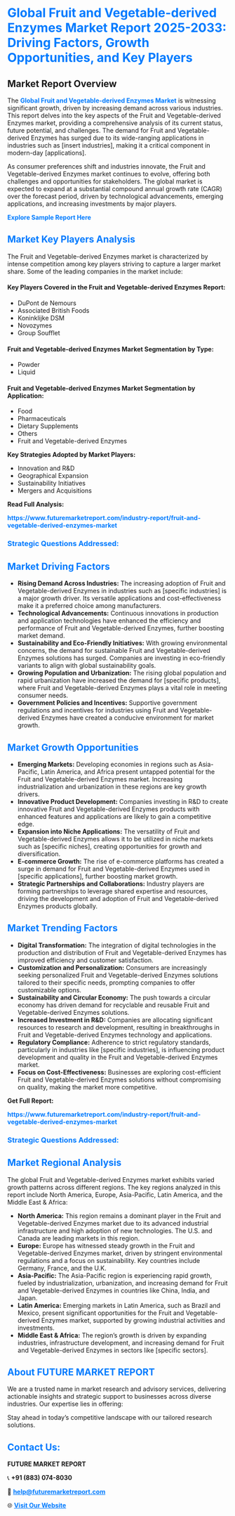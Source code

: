 <h1 style="color: #007BFF;">Global Fruit and Vegetable-derived Enzymes Market Report 2025-2033: Driving Factors, Growth Opportunities, and Key Players</h1>

<section id="overview">
<h2>Market Report Overview</h2>
<p>The <a href="https://www.futuremarketreport.com/industry-report/fruit-and-vegetable-derived-enzymes-market" style="color: #007BFF; text-decoration: none;"><strong>Global Fruit and Vegetable-derived Enzymes Market</strong></a> is witnessing significant growth, driven by increasing demand across various industries. This report delves into the key aspects of the Fruit and Vegetable-derived Enzymes market, providing a comprehensive analysis of its current status, future potential, and challenges. The demand for Fruit and Vegetable-derived Enzymes has surged due to its wide-ranging applications in industries such as [insert industries], making it a critical component in modern-day [applications].</p>
<p>As consumer preferences shift and industries innovate, the Fruit and Vegetable-derived Enzymes market continues to evolve, offering both challenges and opportunities for stakeholders. The global market is expected to expand at a substantial compound annual growth rate (CAGR) over the forecast period, driven by technological advancements, emerging applications, and increasing investments by major players.</p>
</section>

<section id="overview">
<p><a href="https://www.futuremarketreport.com/request-sample/reportId=120237" style="color: #007BFF; text-decoration: none;"><strong>Explore Sample Report Here</strong></a></p>
</section>

<section id="key-players">
<h2 style="color: #007BFF;">Market Key Players Analysis</h2>
<p>The Fruit and Vegetable-derived Enzymes market is characterized by intense competition among key players striving to capture a larger market share. Some of the leading companies in the market include:</p>
<h4>Key Players Covered in the Fruit and Vegetable-derived Enzymes Report:</h4>
<ul><li>DuPont de Nemours</li><li>Associated British Foods</li><li>Koninklijke DSM</li><li>Novozymes</li><li>Group Soufflet</li></ul>
<h4>Fruit and Vegetable-derived Enzymes Market Segmentation by Type:</h4>
<ul><li>Powder</li><li>Liquid</li></ul>

<h4>Fruit and Vegetable-derived Enzymes Market Segmentation by Application:</h4>
<ul><li>Food</li><li>Pharmaceuticals</li><li>Dietary Supplements</li><li>Others</li><li>Fruit and Vegetable-derived Enzymes</li></ul>
<p><strong>Key Strategies Adopted by Market Players:</strong></p>
<ul>
<li>Innovation and R&D</li>
<li>Geographical Expansion</li>
<li>Sustainability Initiatives</li>
<li>Mergers and Acquisitions</li>
</ul>
</section>

<section>
<p><strong>Read Full Analysis: </strong></p><a href="https://www.futuremarketreport.com/industry-report/fruit-and-vegetable-derived-enzymes-market" style="color: #007BFF; text-decoration: none;"><strong>https://www.futuremarketreport.com/industry-report/fruit-and-vegetable-derived-enzymes-market</strong></a>
<h3 style="color: #007BFF;">Strategic Questions Addressed:</h3>
</section>

<section id="driving-factors">
<h2 style="color: #007BFF;">Market Driving Factors</h2>
<ul>
<li><strong>Rising Demand Across Industries:</strong> The increasing adoption of Fruit and Vegetable-derived Enzymes in industries such as [specific industries] is a major growth driver. Its versatile applications and cost-effectiveness make it a preferred choice among manufacturers.</li>
<li><strong>Technological Advancements:</strong> Continuous innovations in production and application technologies have enhanced the efficiency and performance of Fruit and Vegetable-derived Enzymes, further boosting market demand.</li>
<li><strong>Sustainability and Eco-Friendly Initiatives:</strong> With growing environmental concerns, the demand for sustainable Fruit and Vegetable-derived Enzymes solutions has surged. Companies are investing in eco-friendly variants to align with global sustainability goals.</li>
<li><strong>Growing Population and Urbanization:</strong> The rising global population and rapid urbanization have increased the demand for [specific products], where Fruit and Vegetable-derived Enzymes plays a vital role in meeting consumer needs.</li>
<li><strong>Government Policies and Incentives:</strong> Supportive government regulations and incentives for industries using Fruit and Vegetable-derived Enzymes have created a conducive environment for market growth.</li>
</ul>
</section>

<section id="growth-opportunities">
<h2 style="color: #007BFF;">Market Growth Opportunities</h2>
<ul>
<li><strong>Emerging Markets:</strong> Developing economies in regions such as Asia-Pacific, Latin America, and Africa present untapped potential for the Fruit and Vegetable-derived Enzymes market. Increasing industrialization and urbanization in these regions are key growth drivers.</li>
<li><strong>Innovative Product Development:</strong> Companies investing in R&D to create innovative Fruit and Vegetable-derived Enzymes products with enhanced features and applications are likely to gain a competitive edge.</li>
<li><strong>Expansion into Niche Applications:</strong> The versatility of Fruit and Vegetable-derived Enzymes allows it to be utilized in niche markets such as [specific niches], creating opportunities for growth and diversification.</li>
<li><strong>E-commerce Growth:</strong> The rise of e-commerce platforms has created a surge in demand for Fruit and Vegetable-derived Enzymes used in [specific applications], further boosting market growth.</li>
<li><strong>Strategic Partnerships and Collaborations:</strong> Industry players are forming partnerships to leverage shared expertise and resources, driving the development and adoption of Fruit and Vegetable-derived Enzymes products globally.</li>
</ul>
</section>

<section id="trending-factors">
<h2 style="color: #007BFF;">Market Trending Factors</h2>
<ul>
<li><strong>Digital Transformation:</strong> The integration of digital technologies in the production and distribution of Fruit and Vegetable-derived Enzymes has improved efficiency and customer satisfaction.</li>
<li><strong>Customization and Personalization:</strong> Consumers are increasingly seeking personalized Fruit and Vegetable-derived Enzymes solutions tailored to their specific needs, prompting companies to offer customizable options.</li>
<li><strong>Sustainability and Circular Economy:</strong> The push towards a circular economy has driven demand for recyclable and reusable Fruit and Vegetable-derived Enzymes solutions.</li>
<li><strong>Increased Investment in R&D:</strong> Companies are allocating significant resources to research and development, resulting in breakthroughs in Fruit and Vegetable-derived Enzymes technology and applications.</li>
<li><strong>Regulatory Compliance:</strong> Adherence to strict regulatory standards, particularly in industries like [specific industries], is influencing product development and quality in the Fruit and Vegetable-derived Enzymes market.</li>
<li><strong>Focus on Cost-Effectiveness:</strong> Businesses are exploring cost-efficient Fruit and Vegetable-derived Enzymes solutions without compromising on quality, making the market more competitive.</li>
</ul>
</section>

<section>
<p><strong>Get Full Report: </strong></p><a href="https://www.futuremarketreport.com/industry-report/fruit-and-vegetable-derived-enzymes-market" style="color: #007BFF; text-decoration: none;"><strong>https://www.futuremarketreport.com/industry-report/fruit-and-vegetable-derived-enzymes-market</strong></a>
<h3 style="color: #007BFF;">Strategic Questions Addressed:</h3>
</section>


<section id="regional-analysis">
<h2 style="color: #007BFF;">Market Regional Analysis</h2>
<p>The global Fruit and Vegetable-derived Enzymes market exhibits varied growth patterns across different regions. The key regions analyzed in this report include North America, Europe, Asia-Pacific, Latin America, and the Middle East & Africa:</p>
<ul>
<li><strong>North America:</strong> This region remains a dominant player in the Fruit and Vegetable-derived Enzymes market due to its advanced industrial infrastructure and high adoption of new technologies. The U.S. and Canada are leading markets in this region.</li>
<li><strong>Europe:</strong> Europe has witnessed steady growth in the Fruit and Vegetable-derived Enzymes market, driven by stringent environmental regulations and a focus on sustainability. Key countries include Germany, France, and the U.K.</li>
<li><strong>Asia-Pacific:</strong> The Asia-Pacific region is experiencing rapid growth, fueled by industrialization, urbanization, and increasing demand for Fruit and Vegetable-derived Enzymes in countries like China, India, and Japan.</li>
<li><strong>Latin America:</strong> Emerging markets in Latin America, such as Brazil and Mexico, present significant opportunities for the Fruit and Vegetable-derived Enzymes market, supported by growing industrial activities and investments.</li>
<li><strong>Middle East & Africa:</strong> The region’s growth is driven by expanding industries, infrastructure development, and increasing demand for Fruit and Vegetable-derived Enzymes in sectors like [specific sectors].</li>
</ul>
</section>

<footer>
<h2 style="color: #007BFF;">About FUTURE MARKET REPORT</h2>
<p>We are a trusted name in market research and advisory services, delivering actionable insights and strategic support to businesses across diverse industries. Our expertise lies in offering:</p>

<p>Stay ahead in today’s competitive landscape with our tailored research solutions.</p>

<h2 style="color: #007BFF;">Contact Us:</h2>
<p><strong>FUTURE MARKET REPORT</strong></p>
<p>📞 <strong>+91 (883) 074-8030</strong></p>
<p>📧 <strong><a href="mailto:help@futuremarketreport.com" style="color: #007BFF;">help@futuremarketreport.com</a></strong></p>
<p>🌐 <strong><a href="https://www.futuremarketreport.com/" style="color: #007BFF;">Visit Our Website</a></strong></p>
</footer>